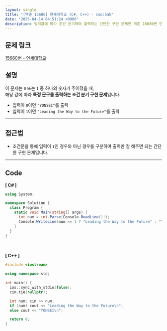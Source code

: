 ```yaml
---
layout: single
title: "[백준 15680] 연세대학교 (C#, C++) - soo:bak"
date: "2025-04-14 04:51:24 +0900"
description: 입력값에 따라 조건 분기하여 출력하는 간단한 구현 문제인 백준 15680번 연세대학교 문제의 C# 및 C++ 풀이와 해설
---
```


## 문제 링크
[15680번 - 연세대학교](https://www.acmicpc.net/problem/15680)

## 설명
이 문제는 `0` 또는 `1` 중 하나의 숫자가 주어졌을 때,  <br>
해당 값에 따라 **특정 문구를 출력하는 조건 분기 구현 문제**입니다.

- 입력이 `0`이면 `"YONSEI"`를 출력
- 입력이 `1`이면 `"Leading the Way to the Future"`를 출력

---

## 접근법
- 조건문을 통해 입력이 `1`인 경우와 아닌 경우를 구분하여 출력만 잘 해주면 되는 간단한 구현 문제입니다.

---

## Code
<b>[ C# ] </b>
<br>

```csharp
using System;

namespace Solution {
  class Program {
    static void Main(string[] args) {
      int num = int.Parse(Console.ReadLine()!);
      Console.WriteLine(num == 1 ? "Leading the Way to the Future" : "YONSEI");
    }
  }
}
```

<br><br>
<b>[ C++ ] </b>
<br>

```cpp
#include <iostream>

using namespace std;

int main() {
  ios::sync_with_stdio(false);
  cin.tie(nullptr);

  int num; cin >> num;
  if (num) cout << "Leading the Way to the Future\n";
  else cout << "YONSEI\n";

  return 0;
}
```
